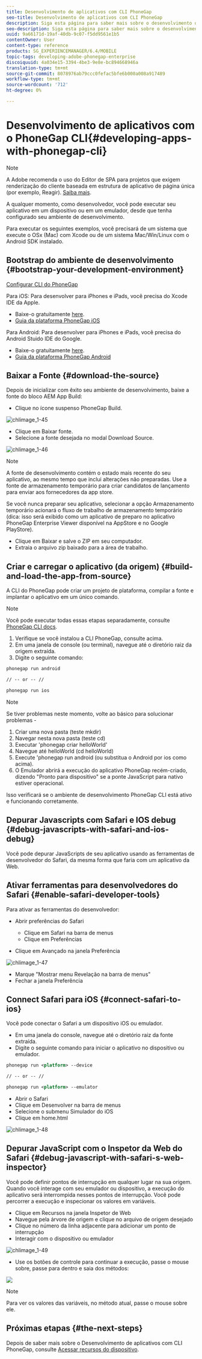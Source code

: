 ```yaml
---
title: Desenvolvimento de aplicativos com CLI PhoneGap
seo-title: Desenvolvimento de aplicativos com CLI PhoneGap
description: Siga esta página para saber mais sobre o desenvolvimento de aplicativos com CLI PhoneGap.
seo-description: Siga esta página para saber mais sobre o desenvolvimento de aplicativos com CLI PhoneGap.
uuid: 9a66171d-19af-40db-9c07-f5dd9561e1b5
contentOwner: User
content-type: reference
products: SG_EXPERIENCEMANAGER/6.4/MOBILE
topic-tags: developing-adobe-phonegap-enterprise
discoiquuid: 4a034e15-3394-4be3-9e8e-bc894668946a
translation-type: tm+mt
source-git-commit: 8078976ab79ccc0fefac5bfe6b000a008a917489
workflow-type: tm+mt
source-wordcount: '712'
ht-degree: 0%

---
```



# Desenvolvimento de aplicativos com o PhoneGap CLI{#developing-apps-with-phonegap-cli}

>[!NOTE]
>
>A Adobe recomenda o uso do Editor de SPA para projetos que exigem renderização do cliente baseada em estrutura de aplicativo de página única (por exemplo, Reagir). [Saiba mais](/help/sites-developing/spa-overview.md).

A qualquer momento, como desenvolvedor, você pode executar seu aplicativo em um dispositivo ou em um emulador, desde que tenha configurado seu ambiente de desenvolvimento.

Para executar os seguintes exemplos, você precisará de um sistema que execute o OSx (Mac) com Xcode ou de um sistema Mac/Win/Linux com o Android SDK instalado.

## Bootstrap do ambiente de desenvolvimento {#bootstrap-your-development-environment}

[Configurar CLI do PhoneGap](https://docs.phonegap.com/en/4.0.0/guide_cli_index.md.html#The%20Command-Line%20Interface)

Para iOS: Para desenvolver para iPhones e iPads, você precisa do Xcode IDE da Apple.

* Baixe-o gratuitamente [here](https://developer.apple.com/xcode/downloads/).
* [Guia da plataforma PhoneGap iOS](https://docs.phonegap.com/en/4.0.0/guide_platforms_ios_index.md.html#iOS%20Platform%20Guide)

Para Android: Para desenvolver para iPhones e iPads, você precisa do Android Stuido IDE do Google.

* Baixe-o gratuitamente [here](https://developer.android.com/sdk/index.html).
* [Guia da plataforma PhoneGap Android](https://docs.phonegap.com/en/4.0.0/guide_platforms_android_index.md.html#Android%20Platform%20Guide)

## Baixar a Fonte {#download-the-source}

Depois de inicializar com êxito seu ambiente de desenvolvimento, baixe a fonte do bloco AEM App Build:

* Clique no ícone suspenso PhoneGap Build.

![chlimage_1-45](assets/chlimage_1-45.png)

* Clique em Baixar fonte.
* Selecione a fonte desejada no modal Download Source.

![chlimage_1-46](assets/chlimage_1-46.png)

>[!NOTE]
>
>A fonte de desenvolvimento contém o estado mais recente do seu aplicativo, ao mesmo tempo que inclui alterações não preparadas. Use a fonte de armazenamento temporário para criar candidatos de lançamento para enviar aos fornecedores da app store.
>
>Se você nunca preparar seu aplicativo, selecionar a opção Armazenamento temporário acionará o fluxo de trabalho de armazenamento temporário (dica: isso será exibido como um aplicativo de preparo no aplicativo PhoneGap Enterprise Viewer disponível na AppStore e no Google PlayStore).

* Clique em Baixar e salve o ZIP em seu computador.
* Extraia o arquivo zip baixado para a área de trabalho.

## Criar e carregar o aplicativo (da origem) {#build-and-load-the-app-from-source}

A CLI do PhoneGap pode criar um projeto de plataforma, compilar a fonte e implantar o aplicativo em um único comando.

>[!NOTE]
>
>Você pode executar todas essas etapas separadamente, consulte [PhoneGap CLI docs](https://phonegap.com/blog/2014/11/13/phonegap-cli-3-6-3/).

1. Verifique se você instalou a CLI PhoneGap, consulte acima.
1. Em uma janela de console (ou terminal), navegue até o diretório raiz da origem extraída.
1. Digite o seguinte comando:

```xml
phonegap run android

// -- or -- //

phonegap run ios
```

>[!NOTE]
>
>Se tiver problemas neste momento, volte ao básico para solucionar problemas -
>
>1. Criar uma nova pasta (teste mkdir)
>1. Navegar nesta nova pasta (teste cd)
>1. Executar &#39;phonegap criar helloWorld&#39;
>1. Navegue até helloWorld (cd helloWorld)
>1. Execute &#39;phonegap run android (ou substitua o Android por ios como acima).
>1. O Emulador abrirá a execução do aplicativo PhoneGap recém-criado, dizendo &quot;Pronto para dispositivo&quot; se a ponte JavaScript para nativo estiver operacional.

>
>
Isso verificará se o ambiente de desenvolvimento PhoneGap CLI está ativo e funcionando corretamente.

## Depurar Javascripts com Safari e IOS debug {#debug-javascripts-with-safari-and-ios-debug}

Você pode depurar JavaScripts de seu aplicativo usando as ferramentas de desenvolvedor do Safari, da mesma forma que faria com um aplicativo da Web.

## Ativar ferramentas para desenvolvedores do Safari {#enable-safari-developer-tools}

Para ativar as ferramentas do desenvolvedor:

* Abrir preferências do Safari

   * Clique em Safari na barra de menus
   * Clique em Preferências

* Clique em Avançado na janela Preferência

![chlimage_1-47](assets/chlimage_1-47.png)

* Marque &quot;Mostrar menu Revelação na barra de menus&quot;
* Fechar a janela Preferência

## Connect Safari para iOS {#connect-safari-to-ios}

Você pode conectar o Safari a um dispositivo iOS ou emulador.

* Em uma janela do console, navegue até o diretório raiz da fonte extraída.
* Digite o seguinte comando para iniciar o aplicativo no dispositivo ou emulador.

```xml
phonegap run <platform> --device

// -- or -- //

phonegap run <platform> --emulator
```

* Abrir o Safari
* Clique em Desenvolver na barra de menus
* Selecione o submenu Simulador do iOS
* Clique em home.html

![chlimage_1-48](assets/chlimage_1-48.png)

## Depurar JavaScript com o Inspetor da Web do Safari {#debug-javascript-with-safari-s-web-inspector}

Você pode definir pontos de interrupção em qualquer lugar na sua origem. Quando você interage com seu emulador ou dispositivo, a execução do aplicativo será interrompida nesses pontos de interrupção. Você pode percorrer a execução e inspecionar os valores em variáveis.

* Clique em Recursos na janela Inspetor de Web
* Navegue pela árvore de origem e clique no arquivo de origem desejado
* Clique no número da linha adjacente para adicionar um ponto de interrupção
* Interagir com o dispositivo ou emulador

![chlimage_1-49](assets/chlimage_1-49.png)

* Use os botões de controle para continuar a execução, passe o mouse sobre, passe para dentro e saia dos métodos:

![](do-not-localize/chlimage_1-4.png)

>[!NOTE]
>
>Para ver os valores das variáveis, no método atual, passe o mouse sobre ele.

## Próximas etapas {#the-next-steps}

Depois de saber mais sobre o Desenvolvimento de aplicativos com CLI PhoneGap, consulte [Acessar recursos do dispositivo](/help/mobile/phonegap-access-device-features.md).
